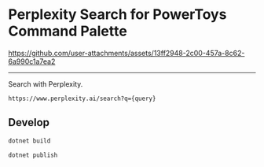 # Perplexity Search for PowerToys Command Palette

https://github.com/user-attachments/assets/13ff2948-2c00-457a-8c62-6a990c1a7ea2

---

Search with Perplexity.

```
https://www.perplexity.ai/search?q={query}
```

## Develop

```sh
dotnet build
```

```sh
dotnet publish
```
